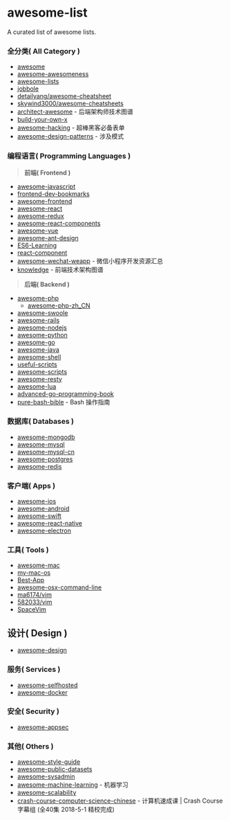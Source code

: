 # awesome-list
A curated list of awesome lists.

### 全分类( All Category )

- [awesome](https://github.com/sindresorhus/awesome)
- [awesome-awesomeness](https://github.com/bayandin/awesome-awesomeness)
- [awesome-lists](https://github.com/jnv/lists)
- [jobbole](https://github.com/jobbole)
- [detailyang/awesome-cheatsheet](https://github.com/detailyang/awesome-cheatsheet)
- [skywind3000/awesome-cheatsheets](https://github.com/skywind3000/awesome-cheatsheets)
- [architect-awesome](https://github.com/xingshaocheng/architect-awesome) - 后端架构师技术图谱
- [build-your-own-x](https://github.com/danistefanovic/build-your-own-x) 
- [awesome-hacking](https://github.com/sunnyelf/awesome-hacking) - 超棒黑客必备表单
- [awesome-design-patterns](https://github.com/DovAmir/awesome-design-patterns) - 涉及模式

### 编程语言( Programming Languages )

>**前端( Frontend )**

- [awesome-javascript](https://github.com/sorrycc/awesome-javascript)
- [frontend-dev-bookmarks](https://github.com/dypsilon/frontend-dev-bookmarks)
- [awesome-frontend](https://github.com/JingwenTian/awesome-frontend)
- [awesome-react](https://github.com/enaqx/awesome-react)
- [awesome-redux](https://github.com/xgrommx/awesome-redux)
- [awesome-react-components](https://github.com/brillout/awesome-react-components)
- [awesome-vue](https://github.com/vuejs/awesome-vue)
- [awesome-ant-design](https://github.com/websemantics/awesome-ant-design)
- [ES6-Learning](https://github.com/ericdouglas/ES6-Learning)
- [react-component](https://github.com/react-component)
- [awesome-wechat-weapp](https://github.com/justjavac/awesome-wechat-weapp) - 微信小程序开发资源汇总
- [knowledge](https://github.com/f2e-awesome/knowledge) - 前端技术架构图谱

>**后端( Backend )**

- [awesome-php](https://github.com/ziadoz/awesome-php)
  - [awesome-php-zh_CN](https://github.com/CraryPrimitiveMan/awesome-php-zh_CN)
- [awesome-swoole](https://github.com/yannsun/awesome-swoole)
- [awesome-rails](https://github.com/ekremkaraca/awesome-rails)
- [awesome-nodejs](https://github.com/sindresorhus/awesome-nodejs)
- [awesome-python](https://github.com/vinta/awesome-python)
- [awesome-go](https://github.com/avelino/awesome-go)
- [awesome-java](https://github.com/akullpp/awesome-java)
- [awesome-shell](https://github.com/alebcay/awesome-shell)
- [useful-scripts](https://github.com/oldratlee/useful-scripts)
- [awesome-scripts](https://github.com/superhj1987/awesome-scripts)
- [awesome-resty](https://github.com/bungle/awesome-resty)
- [awesome-lua](https://github.com/LewisJEllis/awesome-lua)
- [advanced-go-programming-book](https://github.com/chai2010/advanced-go-programming-book)
- [pure-bash-bible](https://github.com/dylanaraps/pure-bash-bible) - Bash 操作指南

### 数据库( Databases )

- [awesome-mongodb](https://github.com/ramnes/awesome-mongodb)
- [awesome-mysql](http://shlomi-noach.github.io/awesome-mysql)
- [awesome-mysql-cn](https://github.com/jobbole/awesome-mysql-cn)
- [awesome-postgres](https://github.com/dhamaniasad/awesome-postgres)
- [awesome-redis](https://github.com/JamzyWang/awesome-redis)

### 客户端( Apps )

- [awesome-ios](https://github.com/vsouza/awesome-ios)
- [awesome-android](https://github.com/snowdream/awesome-android)
- [awesome-swift](https://github.com/matteocrippa/awesome-swift)
- [awesome-react-native](https://github.com/jondot/awesome-react-native)
- [awesome-electron](https://github.com/sindresorhus/awesome-electron)

### 工具( Tools )

- [awesome-mac](https://github.com/jaywcjlove/awesome-mac)
- [my-mac-os](https://github.com/nikitavoloboev/my-mac-os)
- [Best-App](https://github.com/hzlzh/Best-App)
- [awesome-osx-command-line](https://github.com/herrbischoff/awesome-osx-command-line)
- [ma6174/vim](https://github.com/ma6174/vim)
- [582033/vim](https://github.com/582033/vim)
- [SpaceVim](https://github.com/SpaceVim/SpaceVim)

## 设计( Design )

- [awesome-design](https://github.com/gztchan/awesome-design)

### 服务( Services )

- [awesome-selfhosted](https://github.com/Kickball/awesome-selfhosted)
- [awesome-docker](https://github.com/veggiemonk/awesome-docker)

### 安全( Security )

- [awesome-appsec](https://github.com/paragonie/awesome-appsec)

### 其他( Others )

- [awesome-style-guide](https://github.com/kciter/awesome-style-guide)
- [awesome-public-datasets](https://github.com/caesar0301/awesome-public-datasets)
- [awesome-sysadmin](https://github.com/kahun/awesome-sysadmin)
- [awesome-machine-learning](https://github.com/josephmisiti/awesome-machine-learning/) - 机器学习
- [awesome-scalability](https://github.com/binhnguyennus/awesome-scalability)
- [crash-course-computer-science-chinese](https://github.com/1c7/crash-course-computer-science-chinese) - 计算机速成课 | Crash Course 字幕组 (全40集 2018-5-1 精校完成)

